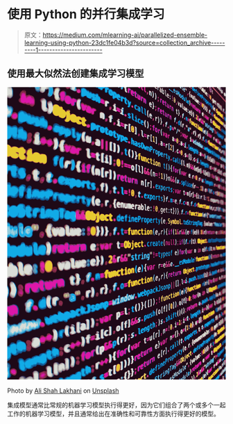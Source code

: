 # 使用 Python 的并行集成学习

> 原文：<https://medium.com/mlearning-ai/parallelized-ensemble-learning-using-python-23dc1fe04b3d?source=collection_archive---------1----------------------->

## 使用最大似然法创建集成学习模型

![](img/4a6d86ba139e8728958ee7fb943a988e.png)

Photo by [Ali Shah Lakhani](https://unsplash.com/@lakhani?utm_source=medium&utm_medium=referral) on [Unsplash](https://unsplash.com?utm_source=medium&utm_medium=referral)

集成模型通常比常规的机器学习模型执行得更好，因为它们组合了两个或多个一起工作的机器学习模型，并且通常给出在准确性和可靠性方面执行得更好的模型。
